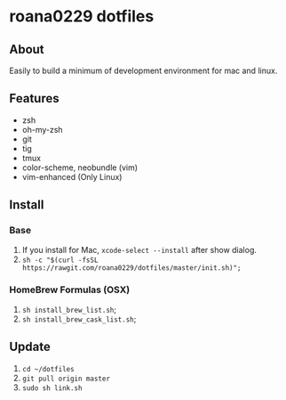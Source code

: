# roana0229 dotfiles

## About

Easily to build a minimum of development environment for mac and linux.


## Features

* zsh
* oh-my-zsh
* git
* tig
* tmux
* color-scheme, neobundle (vim)
* vim-enhanced (Only Linux)


## Install

### Base

1. If you install for Mac, `xcode-select --install` after show dialog.  
2. `sh -c "$(curl -fsSL https://rawgit.com/roana0229/dotfiles/master/init.sh)";`

### HomeBrew Formulas (OSX)

1. `sh install_brew_list.sh`;
2. `sh install_brew_cask_list.sh`;


## Update

1. `cd ~/dotfiles`
2. `git pull origin master`
3. `sudo sh link.sh`
